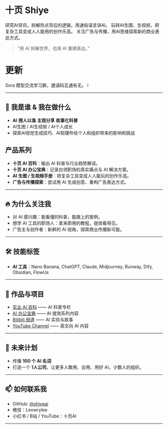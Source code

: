 # 十页 Shiye  
研究AI资讯，拆解热点背后的逻辑，用通俗语言讲AI。  玩转AI生图、生视频，把复杂工具变成人人能用的创作乐高。  关注广告与传播，用AI思维探索新的商业表达方式。
> “用 AI 拆解世界，也用 AI 重建表达。”

# 更新
Sora 模型交流学习群，邀请码互通有无。
<img width="9.39" height="14.64" alt="image" src="https://github.com/user-attachments/assets/a469d276-60c6-4010-9958-24dc3baecdff" />

---

## 👋 我是谁  & 我在做什么  
- **AI** **授人以渔** **主观分享** **故事化科普** 
- AI生图 / AI生视频 / AI个人成长 
- 探索AI视觉生成技巧、AI软硬件给个人和组织带来的影响和挑战

## 产品系列
- **十页 AI 百科**：输出 AI 科普与行业趋势解读。  
- **十页 AI 办公宝典**：记录白领职场的真实痛点与 AI 解决方案。  
- **AI 生图 / 生视频手册**：把复杂工具变成人人能玩的创作乐高。  
- **广告与传播探索**：尝试用 AI 生成创意、重构广告表达方式。  

---

## 🔥 为什么关注我  
- 对 AI 感兴趣：能看懂的科普，能跟上的案例。  
- 想学 AI 工具的职场人：拿来即用的教程，提效看得见。  
- 广告主与创作者：新鲜的 AI 视角，探索商业传播新可能。  

---

## 🛠️ 技能标签  
- **AI 工具**：Nano Banana, ChatGPT, Claude, Midjourney, Runway, Dify, Obsidian, FlowUs  


---

## 📂 作品与项目  
- [实业 AI 百科](#) —— AI 科普专栏  
- [AI 办公宝典](#) —— AI 提效系列内容  
- [Bilibili 频道](#) —— AI 实验与故事  
- [YouTube Channel](#) —— 英文向 AI 内容  

---

## 🌱 未来计划  
- 传播 **100 个 AI 名词**  
- 打造一个 **1人公司**，让更多人敢用、会用、用好 AI，少数人的组织。  

---

## 📫 如何联系我  
- GitHub: [@shiyeai](#)  
- 微信：Leowrylee
- 小红书 / B站 / YouTube：十页AI  

---
